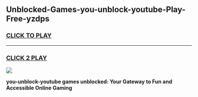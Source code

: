 
## Unblocked-Games-you-unblock-youtube-Play-Free-yzdps
<h3>
<a href="https://premium76.site?title=you-unblock-youtube&ref=23A">CLICK TO PLAY</a></h3>
<hr>

<h3>
<a href="https://premium76.site?title=you-unblock-youtube&ref=23A">CLICK 2 PLAY</a>
  
</h3>

<a href="https://premium76.site?title=you-unblock-youtube&ref=23A"><img src="https://clearcache.store/games.png"></a>


**you-unblock-youtube games unblocked: Your Gateway to Fun and Accessible Online Gaming**
